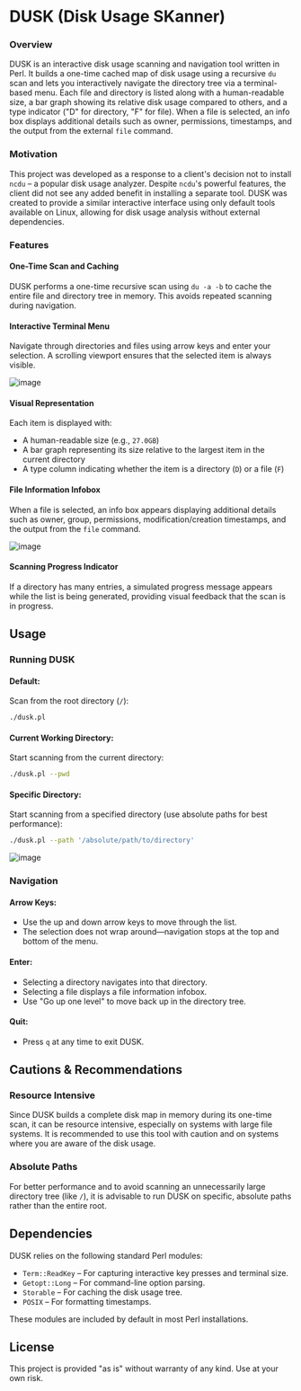 # DUSK (Disk Usage SKanner)

### Overview

DUSK is an interactive disk usage scanning and navigation tool written in Perl. It builds a one-time cached map of disk usage using a recursive `du` scan and lets you interactively navigate the directory tree via a terminal-based menu. Each file and directory is listed along with a human-readable size, a bar graph showing its relative disk usage compared to others, and a type indicator ("D" for directory, "F" for file). When a file is selected, an info box displays additional details such as owner, permissions, timestamps, and the output from the external `file` command.

### Motivation

This project was developed as a response to a client's decision not to install `ncdu` – a popular disk usage analyzer. Despite `ncdu`'s powerful features, the client did not see any added benefit in installing a separate tool. DUSK was created to provide a similar interactive interface using only default tools available on Linux, allowing for disk usage analysis without external dependencies.

### Features

#### One-Time Scan and Caching

DUSK performs a one-time recursive scan using `du -a -b` to cache the entire file and directory tree in memory. This avoids repeated scanning during navigation.

#### Interactive Terminal Menu

Navigate through directories and files using arrow keys and enter your selection. A scrolling viewport ensures that the selected item is always visible.

![image](https://github.com/user-attachments/assets/46b99403-d2ee-4363-92fa-561589652d25)


#### Visual Representation

Each item is displayed with:

- A human-readable size (e.g., `27.0GB`)
- A bar graph representing its size relative to the largest item in the current directory
- A type column indicating whether the item is a directory (`D`) or a file (`F`)

#### File Information Infobox

When a file is selected, an info box appears displaying additional details such as owner, group, permissions, modification/creation timestamps, and the output from the `file` command.

![image](https://github.com/user-attachments/assets/71b15c38-4dd4-4614-b0a3-86abf353e3ce)

#### Scanning Progress Indicator

If a directory has many entries, a simulated progress message appears while the list is being generated, providing visual feedback that the scan is in progress.

## Usage

### Running DUSK

#### Default:
Scan from the root directory (`/`):

```sh
./dusk.pl
```

#### Current Working Directory:
Start scanning from the current directory:

```sh
./dusk.pl --pwd
```

#### Specific Directory:
Start scanning from a specified directory (use absolute paths for best performance):

```sh
./dusk.pl --path '/absolute/path/to/directory'
```

![image](https://github.com/user-attachments/assets/117b0a4e-c597-499b-b132-3d71c9cefa5e)


### Navigation

#### Arrow Keys:
- Use the up and down arrow keys to move through the list.
- The selection does not wrap around—navigation stops at the top and bottom of the menu.

#### Enter:
- Selecting a directory navigates into that directory.
- Selecting a file displays a file information infobox.
- Use "Go up one level" to move back up in the directory tree.

#### Quit:
- Press `q` at any time to exit DUSK.

## Cautions & Recommendations

### Resource Intensive

Since DUSK builds a complete disk map in memory during its one-time scan, it can be resource intensive, especially on systems with large file systems. It is recommended to use this tool with caution and on systems where you are aware of the disk usage.

### Absolute Paths

For better performance and to avoid scanning an unnecessarily large directory tree (like `/`), it is advisable to run DUSK on specific, absolute paths rather than the entire root.

## Dependencies

DUSK relies on the following standard Perl modules:

- `Term::ReadKey` – For capturing interactive key presses and terminal size.
- `Getopt::Long` – For command-line option parsing.
- `Storable` – For caching the disk usage tree.
- `POSIX` – For formatting timestamps.

These modules are included by default in most Perl installations.

## License

This project is provided "as is" without warranty of any kind. Use at your own risk.

